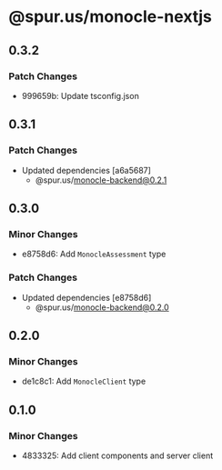 # @spur.us/monocle-nextjs

## 0.3.2

### Patch Changes

- 999659b: Update tsconfig.json

## 0.3.1

### Patch Changes

- Updated dependencies [a6a5687]
  - @spur.us/monocle-backend@0.2.1

## 0.3.0

### Minor Changes

- e8758d6: Add `MonocleAssessment` type

### Patch Changes

- Updated dependencies [e8758d6]
  - @spur.us/monocle-backend@0.2.0

## 0.2.0

### Minor Changes

- de1c8c1: Add `MonocleClient` type

## 0.1.0

### Minor Changes

- 4833325: Add client components and server client
